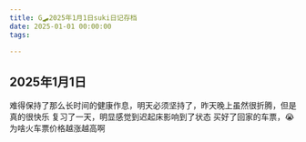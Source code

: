 ```yaml
---
title: G🛹2025年1月1日suki日记存档
date: 2025-01-01 00:00:00
tags:

---
```


## 2025年1月1日

难得保持了那么长时间的健康作息，明天必须坚持了，昨天晚上虽然很折腾，但是真的很快乐
复习了一天，明显感觉到迟起床影响到了状态
买好了回家的车票，😭为啥火车票价格越涨越高啊
